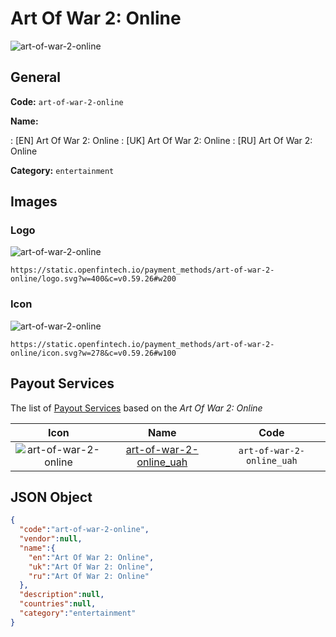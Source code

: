 
# Art Of War 2: Online 
![art-of-war-2-online](https://static.openfintech.io/payment_methods/art-of-war-2-online/logo.svg?w=400&c=v0.59.26#w200)  

## General 
**Code:** `art-of-war-2-online` 
 
**Name:** 
 
:	[EN] Art Of War 2: Online 
:	[UK] Art Of War 2: Online 
:	[RU] Art Of War 2: Online 
 
**Category:** `entertainment` 
 

## Images 

### Logo 
![art-of-war-2-online](https://static.openfintech.io/payment_methods/art-of-war-2-online/logo.svg?w=400&c=v0.59.26#w200)  

```
https://static.openfintech.io/payment_methods/art-of-war-2-online/logo.svg?w=400&c=v0.59.26#w200
```  

### Icon 
![art-of-war-2-online](https://static.openfintech.io/payment_methods/art-of-war-2-online/icon.svg?w=278&c=v0.59.26#w100)  

```
https://static.openfintech.io/payment_methods/art-of-war-2-online/icon.svg?w=278&c=v0.59.26#w100
```  

## Payout Services 
 
The list of [Payout Services](/payout-services/) based on the _Art Of War 2: Online_ 

|Icon|Name|Code| 
|:---:|:---:|:---:| 
|![art-of-war-2-online](https://static.openfintech.io/payout_methods/art-of-war-2-online/icon.svg?w=278&c=v0.59.26#w40) |[art-of-war-2-online_uah](/payout-services/art-of-war-2-online_uah/)|`art-of-war-2-online_uah`| 
 

## JSON Object 

```json
{
  "code":"art-of-war-2-online",
  "vendor":null,
  "name":{
    "en":"Art Of War 2: Online",
    "uk":"Art Of War 2: Online",
    "ru":"Art Of War 2: Online"
  },
  "description":null,
  "countries":null,
  "category":"entertainment"
}
```  
